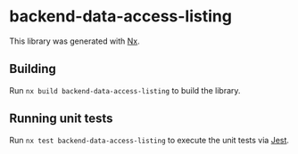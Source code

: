 # backend-data-access-listing

This library was generated with [Nx](https://nx.dev).

## Building

Run `nx build backend-data-access-listing` to build the library.

## Running unit tests

Run `nx test backend-data-access-listing` to execute the unit tests via [Jest](https://jestjs.io).

